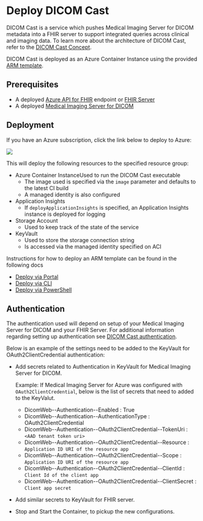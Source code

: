 # Deploy DICOM Cast

DICOM Cast is a service which pushes Medical Imaging Server for DICOM metadata into a FHIR server to support integrated queries across clinical and imaging data. To learn more about the architecture of DICOM Cast, refer to the [DICOM Cast Concept](../docs/concepts/dicom-cast.md).

DICOM Cast is deployed as an Azure Container Instance using the provided [ARM template](/converter/dicom-cast/samples/templates/default-azuredeploy.json).

## Prerequisites

* A deployed [Azure API for FHIR](https://azure.microsoft.com/services/azure-api-for-fhir/) endpoint or [FHIR Server](https://github.com/microsoft/fhir-server)
* A deployed [Medical Imaging Server for DICOM](https://github.com/microsoft/dicom-server)

## Deployment

If you have an Azure subscription, click the link below to deploy to Azure:

<a href="https://portal.azure.com/#create/Microsoft.Template/uri/https%3A%2F%2Fdcmcistorage.blob.core.windows.net%2Fcibuild%2Fdicom-cast%2Fdefault-azuredeploy.json" target="_blank">
    <img src="https://azuredeploy.net/deploybutton.png"/>
</a>

This will deploy the following resources to the specified resource group:

* Azure Container InstanceUsed to run the DICOM Cast executable
    * The image used is specified via the `image` parameter and defaults to the latest CI build
    * A managed identity is also configured
* Application Insights
    * If `deployApplicationInsights` is specified, an Application Insights instance is deployed for logging
* Storage Account
    * Used to keep track of the state of the service
* KeyVault
    * Used to store the storage connection string
    * Is accessed via the managed identity specified on ACI

Instructions for how to deploy an ARM template can be found in the following docs
* [Deploy via Portal](https://docs.microsoft.com/azure/azure-resource-manager/templates/deploy-portal)
* [Deploy via CLI](https://docs.microsoft.com/azure/azure-resource-manager/templates/deploy-cli)
* [Deploy via PowerShell](https://docs.microsoft.com/azure/azure-resource-manager/templates/deploy-powershell)

## Authentication

The authentication used will depend on setup of your Medical Imaging Server for DICOM and your FHIR Server. For additional information regarding setting up authentication see [DICOM Cast authentication](/converter/dicom-cast/docs/authentication.md).

Below is an example of the settings need to be added to the KeyVault for OAuth2ClientCredential authentication:

- Add secrets related to Authentication in KeyVault for Medical Imaging Server for DICOM.

    Example: If Medical Imaging Server for Azure was configured with `OAuth2ClientCredential`, below is the list of secrets that need to added to the KeyValut.

    - DicomWeb--Authentication--Enabled : True
    - DicomWeb--Authentication--AuthenticationType : OAuth2ClientCredential
    - DicomWeb--Authentication--OAuth2ClientCredential--TokenUri : ```<AAD tenant token uri>```
    - DicomWeb--Authentication--OAuth2ClientCredential--Resource : ```Application ID URI of the resource app```
    - DicomWeb--Authentication--OAuth2ClientCredential--Scope : ```Application ID URI of the resource app```
    - DicomWeb--Authentication--OAuth2ClientCredential--ClientId : ```Client Id of the client app```
    - DicomWeb--Authentication--OAuth2ClientCredential--ClientSecret : ```Client app secret```

- Add similar secrets to KeyVault for FHIR server.
- Stop and Start the Container, to pickup the new configurations.



